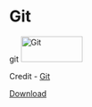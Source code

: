 # Git
git
<a href="/"><img src="/images/logo@2x.png" width="110" height="46" alt="Git" /></a>

Credit -  <a href="https://git-scm.com/" target="_blank"> Git </a>

<a href="https://git-scm.com/downloads" target="_blank"> Download </a>
